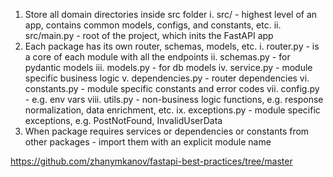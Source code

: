 
1.	Store all domain directories inside src folder
i.	src/ - highest level of an app, contains common models, configs, and constants, etc.
ii.	src/main.py - root of the project, which inits the FastAPI app
2.	Each package has its own router, schemas, models, etc.
i.	router.py - is a core of each module with all the endpoints
ii.	schemas.py - for pydantic models
iii.	models.py - for db models
iv.	service.py - module specific business logic
v.	dependencies.py - router dependencies
vi.	constants.py - module specific constants and error codes
vii.	config.py - e.g. env vars
viii.	utils.py - non-business logic functions, e.g. response normalization, data enrichment, etc.
ix.	exceptions.py - module specific exceptions, e.g. PostNotFound, InvalidUserData
3.	When package requires services or dependencies or constants from other packages - import them with an explicit module name


https://github.com/zhanymkanov/fastapi-best-practices/tree/master
